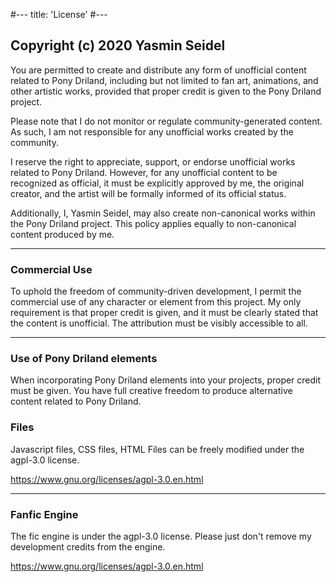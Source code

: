 #---
title: 'License'
#---

## Copyright (c) 2020 Yasmin Seidel
You are permitted to create and distribute any form of unofficial content related to Pony Driland, including but not limited to fan art, animations, and other artistic works, provided that proper credit is given to the Pony Driland project.

Please note that I do not monitor or regulate community-generated content. As such, I am not responsible for any unofficial works created by the community.

I reserve the right to appreciate, support, or endorse unofficial works related to Pony Driland. However, for any unofficial content to be recognized as official, it must be explicitly approved by me, the original creator, and the artist will be formally informed of its official status.

Additionally, I, Yasmin Seidel, may also create non-canonical works within the Pony Driland project. This policy applies equally to non-canonical content produced by me.

<hr/>


### Commercial Use
To uphold the freedom of community-driven development, I permit the commercial use of any character or element from this project. My only requirement is that proper credit is given, and it must be clearly stated that the content is unofficial. The attribution must be visibly accessible to all.

<hr/>

### Use of Pony Driland elements
When incorporating Pony Driland elements into your projects, proper credit must be given. You have full creative freedom to produce alternative content related to Pony Driland.

### Files
Javascript files, CSS files, HTML Files can be freely modified under the agpl-3.0 license.

https://www.gnu.org/licenses/agpl-3.0.en.html

<hr/>

### Fanfic Engine
The fic engine is under the agpl-3.0 license. Please just don't remove my development credits from the engine.

https://www.gnu.org/licenses/agpl-3.0.en.html